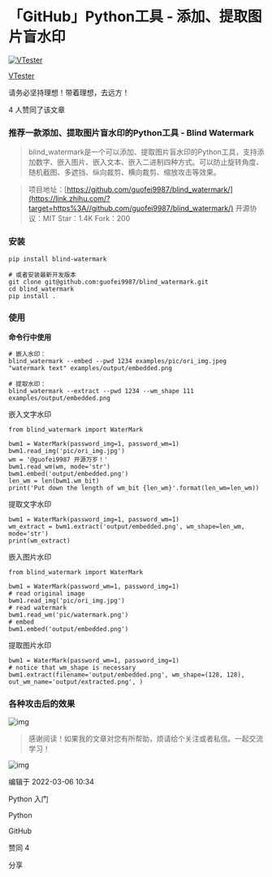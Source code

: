 # 「GitHub」Python工具 - 添加、提取图片盲水印

[![VTester](https://pic1.zhimg.com/v2-13ad6d6eb3b52a1257af5aa64c5c5ba1_xs.jpg?source=172ae18b)](https://www.zhihu.com/people/vtester-47)

[VTester](https://www.zhihu.com/people/vtester-47)

请务必坚持理想！带着理想，去远方！



4 人赞同了该文章

### 推荐一款添加、提取图片盲水印的Python工具 - Blind Watermark

> blind_watermark是一个可以添加、提取图片盲水印的Python工具，支持添加数字、嵌入图片、嵌入文本、嵌入二进制四种方式。可以防止旋转角度、随机截图、多遮挡、纵向裁剪、横向裁剪、缩放攻击等效果。



> 项目地址：[https://github.com/guofei9987/blind_watermark/](https://link.zhihu.com/?target=https%3A//github.com/guofei9987/blind_watermark/)
> 开源协议：MIT
> Star：1.4K
> Fork：200

### 安装

```text
pip install blind-watermark

# 或者安装最新开发版本
git clone git@github.com:guofei9987/blind_watermark.git
cd blind_watermark
pip install .
```

### 使用

**命令行中使用**

```text
# 嵌入水印：
blind_watermark --embed --pwd 1234 examples/pic/ori_img.jpeg "watermark text" examples/output/embedded.png

# 提取水印：
blind_watermark --extract --pwd 1234 --wm_shape 111 examples/output/embedded.png
```

嵌入文字水印

```text
from blind_watermark import WaterMark

bwm1 = WaterMark(password_img=1, password_wm=1)
bwm1.read_img('pic/ori_img.jpg')
wm = '@guofei9987 开源万岁！'
bwm1.read_wm(wm, mode='str')
bwm1.embed('output/embedded.png')
len_wm = len(bwm1.wm_bit)
print('Put down the length of wm_bit {len_wm}'.format(len_wm=len_wm))
```

提取文字水印

```text
bwm1 = WaterMark(password_img=1, password_wm=1)
wm_extract = bwm1.extract('output/embedded.png', wm_shape=len_wm, mode='str')
print(wm_extract)
```

嵌入图片水印

```text
from blind_watermark import WaterMark

bwm1 = WaterMark(password_wm=1, password_img=1)
# read original image
bwm1.read_img('pic/ori_img.jpg')
# read watermark
bwm1.read_wm('pic/watermark.png')
# embed
bwm1.embed('output/embedded.png')
```

提取图片水印

```text
bwm1 = WaterMark(password_wm=1, password_img=1)
# notice that wm_shape is necessary
bwm1.extract(filename='output/embedded.png', wm_shape=(128, 128), out_wm_name='output/extracted.png', )
```

### 各种攻击后的效果

![img](https://pic1.zhimg.com/80/v2-416c8ba651c0ec69a64d05810b148670_720w.jpg)

> 感谢阅读！如果我的文章对您有所帮助，烦请给个关注或者私信。一起交流学习！

![img](https://pic2.zhimg.com/80/v2-e7dca2887086d5a6c821d363ecf340c1_720w.jpg)



编辑于 2022-03-06 10:34

Python 入门

Python

GitHub

赞同 4

分享